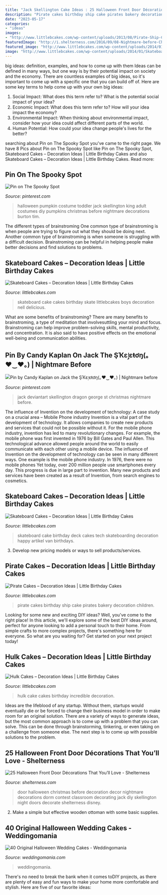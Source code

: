 ```yaml
---
title: "Jack Skellington Cake Ideas : 25 Halloween Front Door Décorations That You’ll Love"
description: "Pirate cakes birthday ship cake pirates bakery decoration children"
date: "2023-05-17"
categories:
- "ideas"
images:
- "http://www.littlebcakes.com/wp-content/uploads/2013/08/Pirate-Ship-Cakes-For-Kids.jpg"
featuredImage: "http://i.shelterness.com/2016/09/08-Nightmare-before-Christmas-door-decor-for-Halloween.jpg"
featured_image: "http://www.littlebcakes.com/wp-content/uploads/2014/01/Skateboard-Cake.jpg"
image: "http://www.littlebcakes.com/wp-content/uploads/2014/01/Skateboard-Cake-Pictures.jpg"
---
```



big ideas: definition, examples, and how to come up with them
Ideas can be defined in many ways, but one way is by their potential impact on society and the economy. There are countless examples of big ideas, so it's important to come up with a specific one that you can build off of. Here are some key terms to help come up with your own big ideas:
1. Social Impact: What does this term refer to? What is the potential social impact of your idea?  
2. Economic Impact: What does this term refer to? How will your idea impact the economy?  
3. Environmental Impact: When thinking about environmental impact, consider how your idea could affect different parts of the world. 
4. Human Potential: How could your idea change people's lives for the better?

	

		
searching about Pin on The Spooky Spot you've came to the right page. We have 8 Pics about Pin on The Spooky Spot like Pin on The Spooky Spot, Skateboard Cakes – Decoration Ideas | Little Birthday Cakes and also Skateboard Cakes – Decoration Ideas | Little Birthday Cakes. Read more:
		
    
## Pin On The Spooky Spot

<img loading=lazy src="https://i.pinimg.com/736x/91/54/4d/91544d25142efcf7328af53831407f64--toddler-halloween-costumes-halloween-fun.jpg" onerror="this.onerror=null;this.src='https://tse2.mm.bing.net/th?id=OIP.4M2iFVhQf03WM726y6fnrQHaJ3&amp;pid=15.1';" alt="Pin on The Spooky Spot">

_Source: pinterest.com_

>halloween pumpkin costume toddler jack skellington king adult costumes diy pumpkins christmas before nightmare decorations burton tim. 

	

The different types of brainstroming
One common type of brainstroming is when people are trying to figure out what they should be doing next. Another common type of brainstroming is when someone is struggling with a difficult decision. Brainstroming can be helpful in helping people make better decisions and find solutions to problems.

    
## Skateboard Cakes – Decoration Ideas | Little Birthday Cakes

<img loading=lazy src="http://www.littlebcakes.com/wp-content/uploads/2014/01/Skateboard-Cake-Pictures.jpg" onerror="this.onerror=null;this.src='https://tse4.mm.bing.net/th?id=OIP.iOgXxwvXOgsT4_E1grQVKwHaE6&amp;pid=15.1';" alt="Skateboard Cakes – Decoration Ideas | Little Birthday Cakes">

_Source: littlebcakes.com_

>skateboard cake cakes birthday skate littlebcakes boys decoration nell delicious. 

	

What are some benefits of brainstroming?
There are many benefits to brainstroming, a type of meditation that involvesuttling your mind and focus. Brainstroming can help improve problem-solving skills, mental productivity, and concentration. It is also said to have positive effects on the emotional well-being and communication abilities.

    
## Pin By Candy Kaplan On Jack The ŞҠɛٳɛŧơŋ(｡♥‿♥｡) | Nightmare Before

<img loading=lazy src="https://i.pinimg.com/736x/47/2d/03/472d03582450475035cda5f513448d73--jack-skellington-jack-oconnell.jpg" onerror="this.onerror=null;this.src='https://tse2.mm.bing.net/th?id=OIP.mRCd7lUIwWBNNI0HqFnXVwHaLH&amp;pid=15.1';" alt="Pin by Candy Kaplan on Jack the ŞҠɛٳɛŧơŋ(｡♥‿♥｡) | Nightmare before">

_Source: pinterest.com_

>jack deviantart skellington dragon george st christmas nightmare before. 

	

The influence of Invention on the development of technology: A case study on a crucial area – Mobile Phone industry
Invention is a vital part of the development of technology. It allows companies to create new products and services that could not be possible without it. For the mobile phone industry, invention has led to many revolutionary changes. For example, the mobile phone was first invented in 1976 by Bill Gates and Paul Allen. This technological advance allowed people around the world to easily communicate with each other using a mobile device.
The influence of Invention on the development of technology can be seen in many different ways. One example is the mobile phone industry. In 1976, there were no mobile phones Yet today, over 200 million people use smartphones every day. This progress is due in large part to invention. Many new products and services have been created as a result of Invention, from search engines to cosmetics.

    
## Skateboard Cakes – Decoration Ideas | Little Birthday Cakes

<img loading=lazy src="http://www.littlebcakes.com/wp-content/uploads/2014/01/Skateboard-Cake.jpg" onerror="this.onerror=null;this.src='https://tse1.mm.bing.net/th?id=OIP.JZatjIIncclm2JaAKMA_3AHaF4&amp;pid=15.1';" alt="Skateboard Cakes – Decoration Ideas | Little Birthday Cakes">

_Source: littlebcakes.com_

>skateboard cake birthday deck cakes tech skateboarding decoration happy artikel van birthdays. 

	

3. Develop new pricing models or ways to sell products/services.

    
## Pirate Cakes – Decoration Ideas | Little Birthday Cakes

<img loading=lazy src="http://www.littlebcakes.com/wp-content/uploads/2013/08/Pirate-Ship-Cakes-For-Kids.jpg" onerror="this.onerror=null;this.src='https://tse4.mm.bing.net/th?id=OIP.RJoGkragkrzblbhf0S9IqwHaJ4&amp;pid=15.1';" alt="Pirate Cakes – Decoration Ideas | Little Birthday Cakes">

_Source: littlebcakes.com_

>pirate cakes birthday ship cake pirates bakery decoration children. 

	

Looking for some new and exciting DIY ideas? Well, you've come to the right place! In this article, we'll explore some of the best DIY ideas around, perfect for anyone looking to add a personal touch to their home. From simple crafts to more complex projects, there's something here for everyone. So what are you waiting for? Get started on your next project today!

    
## Hulk Cakes – Decoration Ideas | Little Birthday Cakes

<img loading=lazy src="http://www.littlebcakes.com/wp-content/uploads/2014/01/Hulk-Cake.jpg" onerror="this.onerror=null;this.src='https://tse3.mm.bing.net/th?id=OIP.S8CWAPx3t4cWlGqMl9xhSwHaFj&amp;pid=15.1';" alt="Hulk Cakes – Decoration Ideas | Little Birthday Cakes">

_Source: littlebcakes.com_

>hulk cake cakes birthday incredible decoration. 

	

Ideas are the lifeblood of any startup. Without them, startups would eventually die or be forced to change their business model in order to make room for an original solution. There are a variety of ways to generate ideas, but the most common approach is to come up with a problem that you can solve. This can be done through brainstorming, tinkering, or even taking on a challenge from someone else. The next step is to come up with possible solutions to the problem.

    
## 25 Halloween Front Door Décorations That You’ll Love - Shelterness

<img loading=lazy src="http://i.shelterness.com/2016/09/08-Nightmare-before-Christmas-door-decor-for-Halloween.jpg" onerror="this.onerror=null;this.src='https://tse2.mm.bing.net/th?id=OIP.b90NX1QNnhWbq2UX0gGPlgAAAA&amp;pid=15.1';" alt="25 Halloween Front Door Décorations That You’ll Love - Shelterness">

_Source: shelterness.com_

>door halloween christmas before decoration decor nightmare decorations dorm contest classroom decorating jack diy skellington night doors decorate shelterness disney. 

	

2. Make a simple but effective wooden ottoman with some basic supplies.

    
## 40 Original Halloween Wedding Cakes - Weddingomania

<img loading=lazy src="https://i.weddingomania.com/original-halloween-wedding-cakes-31.jpg" onerror="this.onerror=null;this.src='https://tse1.mm.bing.net/th?id=OIP.uO0kYa-4Ce46EwxifjEU4AHaN9&amp;pid=15.1';" alt="40 Original Halloween Wedding Cakes - Weddingomania">

_Source: weddingomania.com_

>weddingomania. 

	

There's no need to break the bank when it comes toDIY projects, as there are plenty of easy and fun ways to make your home more comfortable and stylish. Here are five of our favorite ideas: 

